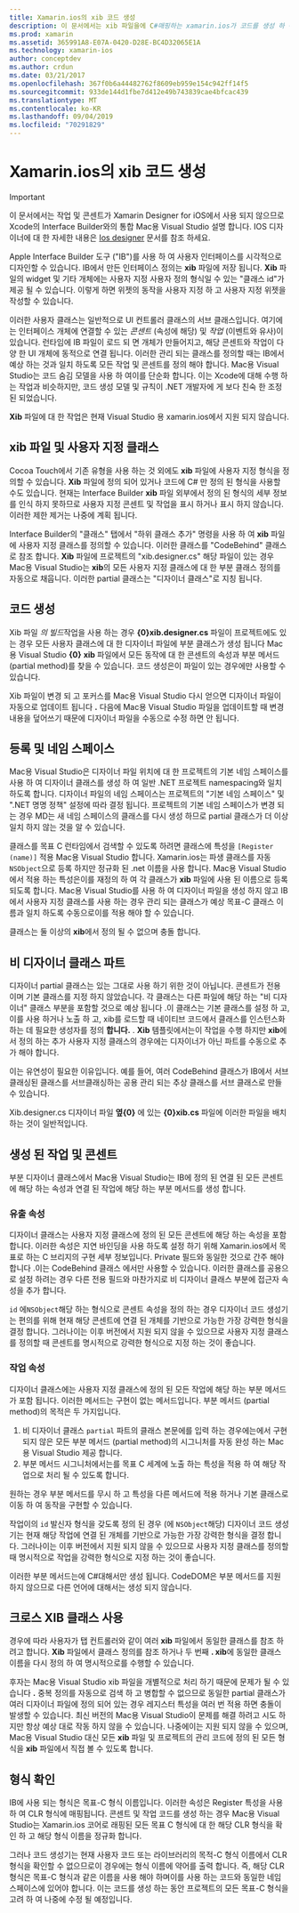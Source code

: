```yaml
---
title: Xamarin.ios의 xib 코드 생성
description: 이 문서에서는 xib 파일을에 C#매핑하는 xamarin.ios가 코드를 생성 하 여 프로그래밍 방식으로 시각적 컨트롤에 액세스할 수 있도록 하는 방법을 설명 합니다.
ms.prod: xamarin
ms.assetid: 365991A8-E07A-0420-D28E-BC4D32065E1A
ms.technology: xamarin-ios
author: conceptdev
ms.author: crdun
ms.date: 03/21/2017
ms.openlocfilehash: 367f0b6a44482762f8609eb959e154c942ff14f5
ms.sourcegitcommit: 933de144d1fbe7d412e49b743839cae4bfcac439
ms.translationtype: MT
ms.contentlocale: ko-KR
ms.lasthandoff: 09/04/2019
ms.locfileid: "70291829"
---
```

# <a name="xib-code-generation-in-xamarinios"></a>Xamarin.ios의 xib 코드 생성

> [!IMPORTANT]
> 이 문서에서는 작업 및 콘센트가 Xamarin Designer for iOS에서 사용 되지 않으므로 Xcode의 Interface Builder와의 통합 Mac용 Visual Studio 설명 합니다. IOS 디자이너에 대 한 자세한 내용은 [Ios designer](~/ios/user-interface/designer/index.md) 문서를 참조 하세요.

Apple Interface Builder 도구 ("IB")를 사용 하 여 사용자 인터페이스를 시각적으로 디자인할 수 있습니다. IB에서 만든 인터페이스 정의는 **xib** 파일에 저장 됩니다. **Xib** 파일의 widget 및 기타 개체에는 사용자 지정 사용자 정의 형식일 수 있는 "클래스 id"가 제공 될 수 있습니다. 이렇게 하면 위젯의 동작을 사용자 지정 하 고 사용자 지정 위젯을 작성할 수 있습니다.

이러한 사용자 클래스는 일반적으로 UI 컨트롤러 클래스의 서브 클래스입니다. 여기에는 인터페이스 개체에 연결할 수 있는 *콘센트* (속성에 해당) 및 *작업* (이벤트와 유사)이 있습니다. 런타임에 IB 파일이 로드 되 면 개체가 만들어지고, 해당 콘센트와 작업이 다양 한 UI 개체에 동적으로 연결 됩니다. 이러한 관리 되는 클래스를 정의할 때는 IB에서 예상 하는 것과 일치 하도록 모든 작업 및 콘센트를 정의 해야 합니다. Mac용 Visual Studio는 코드 숨김 모델을 사용 하 여이를 단순화 합니다. 이는 Xcode에 대해 수행 하는 작업과 비슷하지만, 코드 생성 모델 및 규칙이 .NET 개발자에 게 보다 친숙 한 조정 된 되었습니다.

**Xib** 파일에 대 한 작업은 현재 Visual Studio 용 xamarin.ios에서 지원 되지 않습니다.

## <a name="xib-files-and-custom-classes"></a>xib 파일 및 사용자 지정 클래스

Cocoa Touch에서 기존 유형을 사용 하는 것 외에도 **xib** 파일에 사용자 지정 형식을 정의할 수 있습니다. **Xib** 파일에 정의 되어 있거나 코드에 C# 만 정의 된 형식을 사용할 수도 있습니다. 현재는 Interface Builder **xib** 파일 외부에서 정의 된 형식의 세부 정보를 인식 하지 못하므로 사용자 지정 콘센트 및 작업을 표시 하거나 표시 하지 않습니다. 이러한 제한 제거는 나중에 계획 됩니다.

Interface Builder의 "클래스" 탭에서 "하위 클래스 추가" 명령을 사용 하 여 **xib** 파일에 사용자 지정 클래스를 정의할 수 있습니다. 이러한 클래스를 "CodeBehind" 클래스로 참조 합니다. **Xib** 파일에 프로젝트의 "xib.designer.cs" 해당 파일이 있는 경우 Mac용 Visual Studio는 **xib**의 모든 사용자 지정 클래스에 대 한 부분 클래스 정의를 자동으로 채웁니다. 이러한 partial 클래스는 "디자이너 클래스"로 지칭 됩니다.

## <a name="generating-code"></a>코드 생성

Xib 파일 *의 빌드*작업을 사용 하는 경우  **{0}xib.designer.cs** 파일이 프로젝트에도 있는 경우 모든 사용자 클래스에 대 한 디자이너 파일에 부분 클래스가 생성 됩니다 Mac용 Visual Studio  **{0}** **xib** 파일에서 모든 동작에 대 한 콘센트의 속성과 부분 메서드 (partial method)를 찾을 수 있습니다. 코드 생성은이 파일이 있는 경우에만 사용할 수 있습니다.

Xib 파일이 변경 되 고 포커스를 Mac용 Visual Studio 다시 얻으면 디자이너 파일이 자동으로 업데이트 됩니다 **.** 다음에 Mac용 Visual Studio 파일을 업데이트할 때 변경 내용을 덮어쓰기 때문에 디자이너 파일을 수동으로 수정 하면 안 됩니다.

## <a name="registration-and-namespaces"></a>등록 및 네임 스페이스

Mac용 Visual Studio은 디자이너 파일 위치에 대 한 프로젝트의 기본 네임 스페이스를 사용 하 여 디자이너 클래스를 생성 하 여 일반 .NET 프로젝트 namespacing와 일치 하도록 합니다. 디자이너 파일의 네임 스페이스는 프로젝트의 "기본 네임 스페이스" 및 ".NET 명명 정책" 설정에 따라 결정 됩니다. 프로젝트의 기본 네임 스페이스가 변경 되는 경우 MD는 새 네임 스페이스의 클래스를 다시 생성 하므로 partial 클래스가 더 이상 일치 하지 않는 것을 알 수 있습니다.

클래스를 목표 C 런타임에서 검색할 수 있도록 하려면 클래스에 특성을 `[Register (name)]` 적용 Mac용 Visual Studio 합니다. Xamarin.ios는 파생 클래스를 자동 `NSObject`으로 등록 하지만 정규화 된 .net 이름을 사용 합니다. Mac용 Visual Studio에서 적용 하는 특성은이를 재정의 하 여 각 클래스가 **xib** 파일에 사용 된 이름으로 등록 되도록 합니다. Mac용 Visual Studio를 사용 하 여 디자이너 파일을 생성 하지 않고 IB에서 사용자 지정 클래스를 사용 하는 경우 관리 되는 클래스가 예상 목표-C 클래스 이름과 일치 하도록 수동으로이를 적용 해야 할 수 있습니다.

클래스는 둘 이상의 **xib**에서 정의 될 수 없으며 충돌 합니다.

## <a name="non-designer-class-parts"></a>비 디자이너 클래스 파트

디자이너 partial 클래스는 있는 그대로 사용 하기 위한 것이 아닙니다. 콘센트가 전용 이며 기본 클래스를 지정 하지 않았습니다. 각 클래스는 다른 파일에 해당 하는 "비 디자이너" 클래스 부분을 포함할 것으로 예상 됩니다 .이 클래스는 기본 클래스를 설정 하 고,이를 사용 하거나 노출 하 고, xib를 로드할 때 네이티브 코드에서 클래스를 인스턴스화하는 데 필요한 생성자를 정의 **합니다.** . **Xib** 템플릿에서는이 작업을 수행 하지만 **xib**에서 정의 하는 추가 사용자 지정 클래스의 경우에는 디자이너가 아닌 파트를 수동으로 추가 해야 합니다.

이는 유연성이 필요한 이유입니다. 예를 들어, 여러 CodeBehind 클래스가 IB에서 서브클래싱된 클래스를 서브클래싱하는 공용 관리 되는 추상 클래스를 서브 클래스로 만들 수 있습니다.

Xib.designer.cs 디자이너 파일  **옆{0}** 에 있는  **{0}xib.cs** 파일에 이러한 파일을 배치 하는 것이 일반적입니다.

<a name="generated" />

## <a name="generated-actions-and-outlets"></a>생성 된 작업 및 콘센트

부분 디자이너 클래스에서 Mac용 Visual Studio는 IB에 정의 된 연결 된 모든 콘센트에 해당 하는 속성과 연결 된 작업에 해당 하는 부분 메서드를 생성 합니다.

### <a name="outlet-properties"></a>유출 속성

디자이너 클래스는 사용자 지정 클래스에 정의 된 모든 콘센트에 해당 하는 속성을 포함 합니다. 이러한 속성은 지연 바인딩을 사용 하도록 설정 하기 위해 Xamarin.ios에서 목표로 하는 C 브리지의 구현 세부 정보입니다. Private 필드와 동일한 것으로 간주 해야 합니다 .이는 CodeBehind 클래스 에서만 사용할 수 있습니다. 이러한 클래스를 공용으로 설정 하려는 경우 다른 전용 필드와 마찬가지로 비 디자이너 클래스 부분에 접근자 속성을 추가 합니다.

`id` 에`NSObject`해당 하는 형식으로 콘센트 속성을 정의 하는 경우 디자이너 코드 생성기는 편의를 위해 현재 해당 콘센트에 연결 된 개체를 기반으로 가능한 가장 강력한 형식을 결정 합니다.
그러나이는 이후 버전에서 지원 되지 않을 수 있으므로 사용자 지정 클래스를 정의할 때 콘센트를 명시적으로 강력한 형식으로 지정 하는 것이 좋습니다.

### <a name="action-properties"></a>작업 속성

디자이너 클래스에는 사용자 지정 클래스에 정의 된 모든 작업에 해당 하는 부분 메서드가 포함 됩니다. 이러한 메서드는 구현이 없는 메서드입니다. 부분 메서드 (partial method)의 목적은 두 가지입니다.

1. 비 디자이너 클래스 `partial` 파트의 클래스 본문에를 입력 하는 경우에는에서 구현 되지 않은 모든 부분 메서드 (partial method)의 시그니처를 자동 완성 하는 Mac용 Visual Studio 제공 합니다.
2. 부분 메서드 시그니처에서는를 목표 C 세계에 노출 하는 특성을 적용 하 여 해당 작업으로 처리 될 수 있도록 합니다.


원하는 경우 부분 메서드를 무시 하 고 특성을 다른 메서드에 적용 하거나 기본 클래스로 이동 하 여 동작을 구현할 수 있습니다.

작업이의 `id` 발신자 형식을 갖도록 정의 된 경우 (에 `NSObject`해당) 디자이너 코드 생성기는 현재 해당 작업에 연결 된 개체를 기반으로 가능한 가장 강력한 형식을 결정 합니다. 그러나이는 이후 버전에서 지원 되지 않을 수 있으므로 사용자 지정 클래스를 정의할 때 명시적으로 작업을 강력한 형식으로 지정 하는 것이 좋습니다.

이러한 부분 메서드는에 C#대해서만 생성 됩니다. CodeDOM은 부분 메서드를 지원 하지 않으므로 다른 언어에 대해서는 생성 되지 않습니다.

## <a name="cross-xib-class-usage"></a>크로스 XIB 클래스 사용

경우에 따라 사용자가 탭 컨트롤러와 같이 여러 **xib** 파일에서 동일한 클래스를 참조 하려고 합니다. **Xib** 파일에서 클래스 정의를 참조 하거나 두 번째 **. xib**에 동일한 클래스 이름을 다시 정의 하 여 명시적으로를 수행할 수 있습니다.

후자는 Mac용 Visual Studio xib 파일을 개별적으로 처리 하기 때문에 문제가 될 수 있습니다 **.** 중복 정의를 자동으로 검색 하 고 병합할 수 없으므로 동일한 partial 클래스가 여러 디자이너 파일에 정의 되어 있는 경우 레지스터 특성을 여러 번 적용 하면 충돌이 발생할 수 있습니다. 최신 버전의 Mac용 Visual Studio이 문제를 해결 하려고 시도 하지만 항상 예상 대로 작동 하지 않을 수 있습니다. 나중에이는 지원 되지 않을 수 있으며, Mac용 Visual Studio 대신 모든 **xib** 파일 및 프로젝트의 관리 코드에 정의 된 모든 형식을 **xib** 파일에서 직접 볼 수 있도록 합니다.

## <a name="type-resolution"></a>형식 확인

IB에 사용 되는 형식은 목표-C 형식 이름입니다. 이러한 속성은 Register 특성을 사용 하 여 CLR 형식에 매핑됩니다. 콘센트 및 작업 코드를 생성 하는 경우 Mac용 Visual Studio는 Xamarin.ios 코어로 래핑된 모든 목표 C 형식에 대 한 해당 CLR 형식을 확인 하 고 해당 형식 이름을 정규화 합니다.

그러나 코드 생성기는 현재 사용자 코드 또는 라이브러리의 목적-C 형식 이름에서 CLR 형식을 확인할 수 없으므로이 경우에는 형식 이름에 약어를 출력 합니다. 즉, 해당 CLR 형식은 목표-C 형식과 같은 이름을 사용 해야 하며이를 사용 하는 코드와 동일한 네임 스페이스에 있어야 합니다. 이는 코드를 생성 하는 동안 프로젝트의 모든 목표-C 형식을 고려 하 여 나중에 수정 될 예정입니다.
